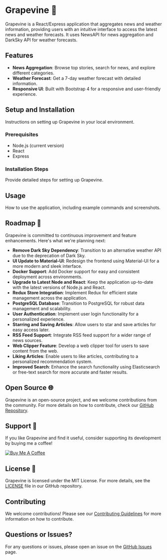 # Grapevine 🍇

Grapevine is a React/Express application that aggregates news and weather information, providing users with an intuitive interface to access the latest news and weather forecasts. It uses NewsAPI for news aggregation and DarkSky API for weather forecasts.

## Features
- **News Aggregation**: Browse top stories, search for news, and explore different categories.
- **Weather Forecast**: Get a 7-day weather forecast with detailed information.
- **Responsive UI**: Built with Bootstrap 4 for a responsive and user-friendly experience.

## Setup and Installation
Instructions on setting up Grapevine in your local environment.

### Prerequisites
- Node.js (current version)
- React
- Express

### Installation Steps
Provide detailed steps for setting up Grapevine.

## Usage
How to use the application, including example commands and screenshots.

## Roadmap 🚀
Grapevine is committed to continuous improvement and feature enhancements. Here's what we're planning next:

- **Remove Dark Sky Dependency**: Transition to an alternative weather API due to the deprecation of Dark Sky.
- **UI Update to Material-UI**: Redesign the frontend using Material-UI for a more modern and sleek interface.
- **Docker Support**: Add Docker support for easy and consistent deployment across environments.
- **Upgrade to Latest Node and React**: Keep the application up-to-date with the latest versions of Node.js and React.
- **Redux Store Integration**: Implement Redux for efficient state management across the application.
- **PostgreSQL Database**: Transition to PostgreSQL for robust data management and scalability.
- **User Authentication**: Implement user login functionality for a personalized experience.
- **Starring and Saving Articles**: Allow users to star and save articles for easy access later.
- **RSS Feed Support**: Integrate RSS feed support for a wider range of news sources.
- **Web Clipper Feature**: Develop a web clipper tool for users to save content from the web.
- **Liking Articles**: Enable users to like articles, contributing to a personalized recommendation system.
- **Improved Search**: Enhance the search functionality using Elasticsearch or free-text search for more accurate and faster results.

## Open Source 🌐
Grapevine is an open-source project, and we welcome contributions from the community. For more details on how to contribute, check our [GitHub Repository](link_to_github_repository).

## Support 💪
If you like Grapevine and find it useful, consider supporting its development by buying me a coffee!

[![Buy Me A Coffee](https://www.buymeacoffee.com/assets/img/custom_images/orange_img.png)](https://www.buymeacoffee.com/rootiovo)

## License 📄
Grapevine is licensed under the MIT License. For more details, see the [LICENSE](LICENSE) file in our GitHub repository.

## Contributing
We welcome contributions! Please see our [Contributing Guidelines](CONTRIBUTING.md) for more information on how to contribute.

## Questions or Issues?
For any questions or issues, please open an issue on the [GitHub Issues](link_to_github_issues) page.
